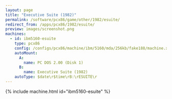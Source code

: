 ```yaml
---
layout: page
title: "Executive Suite (1982)"
permalink: /software/pcx86/game/other/1982/esuite/
redirect_from: /apps/pcx86/1982/esuite/
preview: images/screenshot.png
machines:
  - id: ibm5160-esuite
    type: pcx86
    config: /configs/pcx86/machine/ibm/5160/mda/256kb/fake188/machine.xml
    autoMount:
      A:
        name: PC DOS 2.00 (Disk 1)
      B:
        name: Executive Suite (1982)
    autoType: $date\r$time\rB:\rESUITE\r
---
```


{% include machine.html id="ibm5160-esuite" %}
